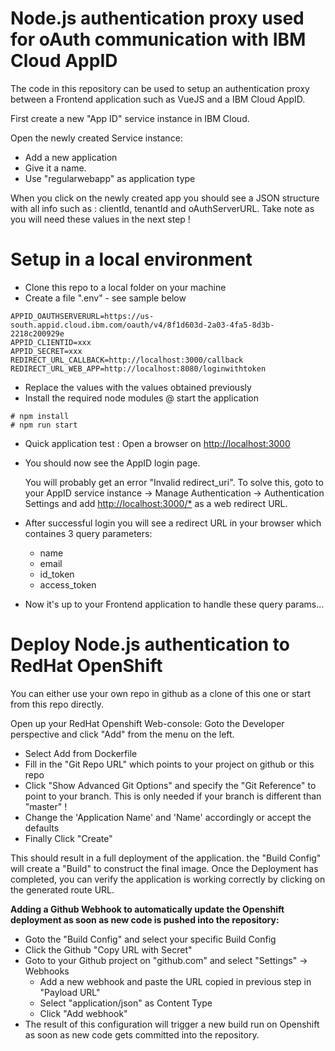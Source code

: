 # Node.js authentication proxy used for oAuth communication with IBM Cloud AppID

The code in this repository can be used to setup an authentication proxy between a Frontend application such as VueJS and a IBM Cloud AppID.

First create a new "App ID" service instance in IBM Cloud.

Open the newly created Service instance:
- Add a new application
- Give it a name.
- Use "regularwebapp" as application type

When you click on the newly created app you should see a JSON structure with all info such as : clientId, tenantId and oAuthServerURL.
Take note as you will need these values in the next step !


# Setup in a local environment

* Clone this repo to a local folder on your machine
* Create a file ".env" - see sample below

```
APPID_OAUTHSERVERURL=https://us-south.appid.cloud.ibm.com/oauth/v4/8f1d603d-2a03-4fa5-8d3b-2218c200929e
APPID_CLIENTID=xxx
APPID_SECRET=xxx
REDIRECT_URL_CALLBACK=http://localhost:3000/callback
REDIRECT_URL_WEB_APP=http://localhost:8080/loginwithtoken
```
* Replace the values with the values obtained previously
* Install the required node modules @ start the application

```
# npm install
# npm run start
```
* Quick application test : Open a browser on <http://localhost:3000>
* You should now see the AppID login page.

	You will probably get an error "Invalid redirect_uri".
To solve this, goto to your AppID service instance -> Manage Authentication -> Authentication Settings and add <http://localhost:3000/*> as a web redirect URL.


* After successful login you will see a redirect URL in your browser which containes 3 query parameters:
	* name
	* email
	* id_token
	* access_token
* Now it's up to your Frontend application to handle these query params...

# Deploy Node.js authentication to RedHat OpenShift

You can either use your own repo in github as a clone of this one or start from this repo directly.

Open up your RedHat Openshift Web-console: Goto the Developer perspective and click "Add" from the menu on the left.

- Select Add from Dockerfile
- Fill in the "Git Repo URL" which points to your project on github or this repo
- Click "Show Advanced Git Options" and specify the "Git Reference" to point to your branch. This is only needed if your branch is different than "master" !
- Change the 'Application Name' and 'Name' accordingly or accept the defaults
- Finally Click "Create"

This should result in a full deployment of the application.
the "Build Config" will create a "Build" to construct the final image.
Once the Deployment has completed, you can verify the application is working correctly by clicking on the generated route URL.

**Adding a Github Webhook to automatically update the Openshift deployment as soon as new code is pushed into the repository:**

- Goto the "Build Config" and select your specific Build Config
- Click the Github "Copy URL with Secret"
- Goto to your Github project on "github.com" and select "Settings" -> Webhooks
	- Add a new webhook and paste the URL copied in previous step in "Payload URL"
	- Select "application/json" as Content Type
	- Click "Add webhook"
- The result of this configuration will trigger a new build run on Openshift as soon as new code gets committed into the repository.

